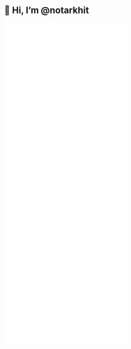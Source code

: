 # 👋 Hi, I’m @notarkhit  

![Metrics](https://github.com/notarkhit/metrics/blob/main/github-metrics.svg)
